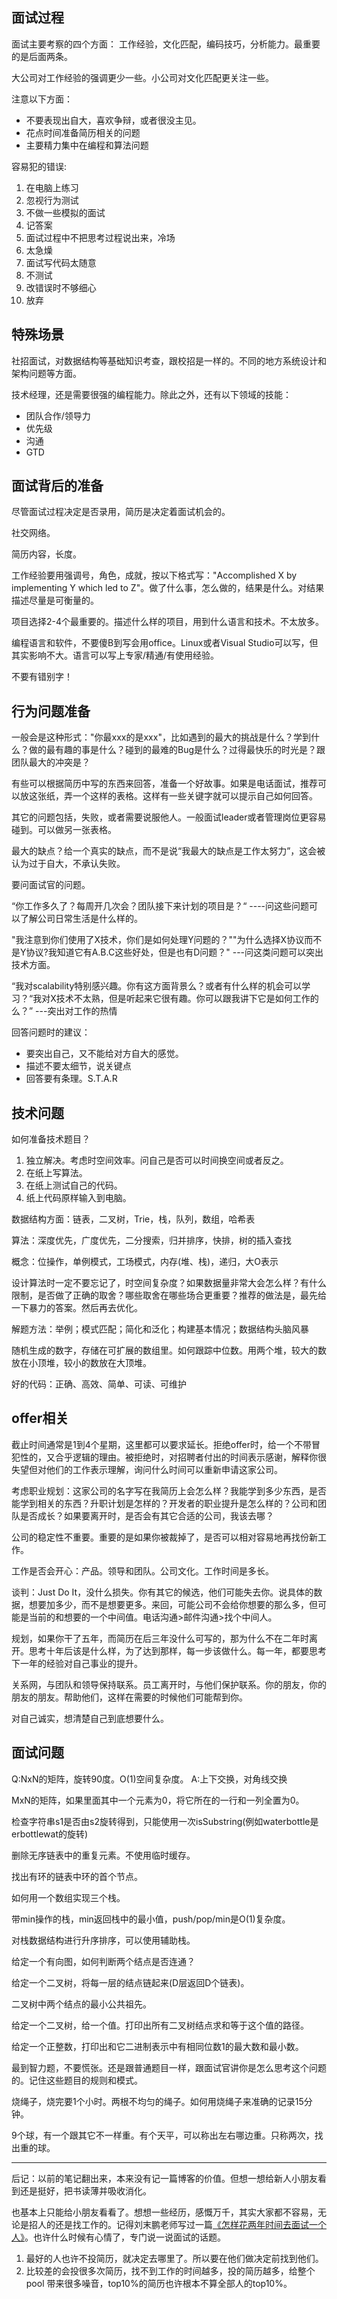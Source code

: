 ## 面试过程

面试主要考察的四个方面：
工作经验，文化匹配，编码技巧，分析能力。最重要的是后面两条。

大公司对工作经验的强调更少一些。小公司对文化匹配更关注一些。

注意以下方面：

* 不要表现出自大，喜欢争辩，或者很没主见。
* 花点时间准备简历相关的问题
* 主要精力集中在编程和算法问题

容易犯的错误:

1. 在电脑上练习
2. 忽视行为测试
3. 不做一些模拟的面试
4. 记答案
5. 面试过程中不把思考过程说出来，冷场
6. 太急燥
7. 面试写代码太随意
8. 不测试
9. 改错误时不够细心
10. 放弃

## 特殊场景

社招面试，对数据结构等基础知识考查，跟校招是一样的。不同的地方系统设计和架构问题等方面。

技术经理，还是需要很强的编程能力。除此之外，还有以下领域的技能：

* 团队合作/领导力
* 优先级
* 沟通
* GTD

## 面试背后的准备

尽管面试过程决定是否录用，简历是决定着面试机会的。

社交网络。

简历内容，长度。

工作经验要用强调号，角色，成就，按以下格式写："Accomplished X by implementing Y which led to Z"。做了什么事，怎么做的，结果是什么。对结果描述尽量是可衡量的。

项目选择2-4个最重要的。描述什么样的项目，用到什么语言和技术。不太放多。

编程语言和软件，不要傻B到写会用office。Linux或者Visual Studio可以写，但其实影响不大。语言可以写上专家/精通/有使用经验。

不要有错别字！

## 行为问题准备

一般会是这种形式："你最xxx的是xxx"，比如遇到的最大的挑战是什么？学到什么？做的最有趣的事是什么？碰到的最难的Bug是什么？过得最快乐的时光是？跟团队最大的冲突是？

有些可以根据简历中写的东西来回答，准备一个好故事。如果是电话面试，推荐可以放这张纸，弄一个这样的表格。这样有一些关键字就可以提示自己如何回答。

其它的问题包括，失败，或者需要说服他人。一般面试leader或者管理岗位更容易碰到。可以做另一张表格。

最大的缺点？给一个真实的缺点，而不是说“我最大的缺点是工作太努力”，这会被认为过于自大，不承认失败。

要问面试官的问题。

“你工作多久了？每周开几次会？团队接下来计划的项目是？“  ----问这些问题可以了解公司日常生活是什么样的。

"我注意到你们使用了X技术，你们是如何处理Y问题的？""为什么选择X协议而不是Y协议?我知道它有A.B.C这些好处，但是也有D问题？"  ---问这类问题可以突出技术方面。

“我对scalability特别感兴趣。你有这方面背景么？或者有什么样的机会可以学习？“我对X技术不太熟，但是听起来它很有趣。你可以跟我讲下它是如何工作的么？”  ---突出对工作的热情

回答问题时的建议：

* 要突出自己，又不能给对方自大的感觉。
* 描述不要太细节，说关键点
* 回答要有条理。S.T.A.R

## 技术问题

如何准备技术题目？

1. 独立解决。考虑时空间效率。问自己是否可以时间换空间或者反之。
2. 在纸上写算法。
3. 在纸上测试自己的代码。
4. 纸上代码原样输入到电脑。

数据结构方面：链表，二叉树，Trie，栈，队列，数组，哈希表

算法：深度优先，广度优先，二分搜索，归并排序，快排，树的插入查找

概念：位操作，单例模式，工场模式，内存(堆、栈)，递归，大O表示

设计算法时一定不要忘记了，时空间复杂度？如果数据量非常大会怎么样？有什么限制，是否做了正确的取舍？哪些取舍在哪些场合更重要？推荐的做法是，最先给一下暴力的答案。然后再去优化。

解题方法：举例；模式匹配；简化和泛化；构建基本情况；数据结构头脑风暴

随机生成的数字，存储在可扩展的数组里。如何跟踪中位数。用两个堆，较大的数放在小顶堆，较小的数放在大顶堆。

好的代码：正确、高效、简单、可读、可维护

## offer相关

截止时间通常是1到4个星期，这里都可以要求延长。拒绝offer时，给一个不带冒犯性的，又合乎逻辑的理由。被拒绝时，对招聘者付出的时间表示感谢，解释你很失望但对他们的工作表示理解，询问什么时间可以重新申请这家公司。

考虑职业规划：这家公司的名字写在我简历上会怎么样？我能学到多少东西，是否能学到相关的东西？升职计划是怎样的？开发者的职业提升是怎么样的？公司和团队是否成长？如果要离开时，是否会有其它合适的公司，我该去哪？

公司的稳定性不重要。重要的是如果你被裁掉了，是否可以相对容易地再找份新工作。

工作是否会开心：产品。领导和团队。公司文化。工作时间是多长。

谈判：Just Do It，没什么损失。你有其它的候选，他们可能失去你。说具体的数据，想要加多少，而不是想要更多。来回，可能公司不会给你想要的那么多，但可能是当前的和想要的一个中间值。电话沟通>邮件沟通>找个中间人。

规划，如果你干了五年，而简历在后三年没什么可写的，那为什么不在二年时离开。思考十年后该是什么样，为了达到那样，每一步该做什么。每一年，都要思考下一年的经验对自己事业的提升。

关系网，与团队和领导保持联系。员工离开时，与他们保护联系。你的朋友，你的朋友的朋友。帮助他们，这样在需要的时候他们可能帮到你。

对自己诚实，想清楚自己到底想要什么。

## 面试问题

Q:NxN的矩阵，旋转90度。O(1)空间复杂度。
A:上下交换，对角线交换

MxN的矩阵，如果里面其中一个元素为0，将它所在的一行和一列全置为0。

检查字符串s1是否由s2旋转得到，只能使用一次isSubstring(例如waterbottle是erbottlewat的旋转)

删除无序链表中的重复元素。不使用临时缓存。

找出有环的链表中环的首个节点。

如何用一个数组实现三个栈。

带min操作的栈，min返回栈中的最小值，push/pop/min是O(1)复杂度。

对栈数据结构进行升序排序，可以使用辅助栈。

给定一个有向图，如何判断两个结点是否连通？

给定一个二叉树，将每一层的结点链起来(D层返回D个链表)。

二叉树中两个结点的最小公共祖先。

给定一个二叉树，给一个值。打印出所有二叉树结点求和等于这个值的路径。

给定一个正整数，打印出和它二进制表示中有相同位数1的最大数和最小数。

最到智力题，不要慌张。还是跟普通题目一样，跟面试官讲你是怎么思考这个问题的。记住这些题目的规则和模式。

烧绳子，烧完要1个小时。两根不均匀的绳子。如何用烧绳子来准确的记录15分钟。

9个球，有一个跟其它不一样重。有个天平，可以称出左右哪边重。只称两次，找出重的球。

-------------

后记：以前的笔记翻出来，本来没有记一篇博客的价值。但想一想给新人小朋友看到还是挺好，把书读薄并吸收消化。

也基本上只能给小朋友看看了。想想一些经历，感慨万千，其实大家都不容易，无论是招人的还是找工作的。记得刘末鹏老师写过一篇[《怎样花两年时间去面试一个人》](http://mindhacks.cn/2011/11/04/how-to-interview-a-person-for-two-years/)。也许什么时候有心情了，专门说一说面试的话题。

1. 最好的人也许不投简历，就决定去哪里了。所以要在他们做决定前找到他们。
2. 比较差的会投很多次简历，找不到工作的时间越多，投的简历越多，给整个pool 带来很多噪音，top10%的简历也许根本不算全部人的top10%。
